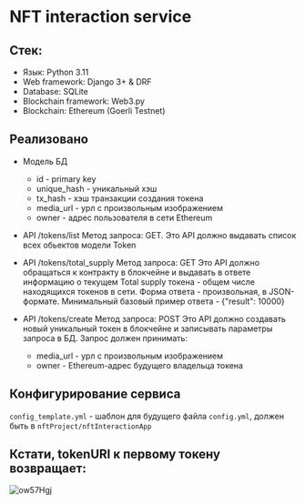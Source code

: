 # NFT interaction service
## Стек:

- Язык: Python 3.11
- Web framework: Django 3+ & DRF
- Database: SQLite
- Blockchain framework: Web3.py
- Blockchain: Ethereum (Goerli Testnet)

## Реализовано
- Модель БД
  - id - primary key
  - unique_hash - уникальный хэш
  - tx_hash - хэш транзакции создания токена
  - media_url - урл с произвольным изображением
  - owner - адрес пользователя в сети Ethereum

- API /tokens/list
Метод запроса: GET.
Это API должно выдавать список всех обьектов модели Token

- API /tokens/total_supply
Метод запроса: GET
Это API должно обращаться к контракту в блокчейне и выдавать в ответе информацию о текущем Total supply токена - общем числе находящихся токенов в сети. Форма ответа - произвольная, в JSON-формате. Минимальный базовый пример ответа - {"result": 10000}

- API /tokens/create
Метод запроса: POST
Это API должно создавать новый уникальный токен в блокчейне и записывать параметры запроса в БД.
Запрос должен принимать:
  - media_url - урл с произвольным изображением
  - owner - Ethereum-адрес будущего владельца токена

## Конфигурирование сервиса
`config_template.yml` - шаблон для будущего файла `config.yml`, должен быть в `nftProject/nftInteractionApp`

## Кстати, tokenURI к первому токену возвращает:
![ow57Hgj](https://user-images.githubusercontent.com/29130600/222440671-a523cc04-ab2a-4250-a315-d360ef87777a.jpeg)

